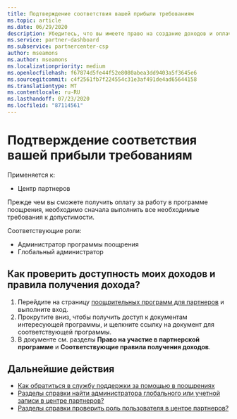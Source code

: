 ```yaml
---
title: Подтверждение соответствия вашей прибыли требованиям
ms.topic: article
ms.date: 06/29/2020
description: Убедитесь, что вы имеете право на создание доходов и оплачиваете в рамках программы поощрения.
ms.service: partner-dashboard
ms.subservice: partnercenter-csp
author: mseamons
ms.author: mseamons
ms.localizationpriority: medium
ms.openlocfilehash: f67874d5fe44f52e8080abea3dd9403a5f3645e6
ms.sourcegitcommit: c4f2561fb7f224554c31e3af491de4ad65644158
ms.translationtype: MT
ms.contentlocale: ru-RU
ms.lasthandoff: 07/23/2020
ms.locfileid: "87114561"
---
```

# <a name="confirm-your-earnings-eligibility"></a>Подтверждение соответствия вашей прибыли требованиям

Применяется к:

- Центр партнеров

Прежде чем вы сможете получить оплату за работу в программе поощрения, необходимо сначала выполнить все необходимые требования к допустимости.

Соответствующие роли:

- Администратор программы поощрения
- Глобальный администратор

## <a name="how-do-i-check-my-earning-eligibility-and-revenue-rules"></a>Как проверить доступность моих доходов и правила получения дохода?

1. Перейдите на страницу [поощрительных программ для партнеров](https://partner.microsoft.com/membership/partner-incentives) и выполните вход.
2. Прокрутите вниз, чтобы получить доступ к документам интересующей программы, и щелкните ссылку на документ для соответствующей программы.
3. В документе см. разделы **Право на участие в партнерской программе** и **Соответствующие правила получения доходов**.

## <a name="next-steps"></a>Дальнейшие действия

- [Как обратиться в службу поддержки за помощью в поощрениях](https://support.microsoft.com/help/4014850)
- [Разделы справки найти администратора глобального или учетной записи в центре партнеров?](https://support.microsoft.com/help/4534519)
- [Разделы справки проверить роль пользователя в центре партнеров?](https://support.microsoft.com/help/4534700)
